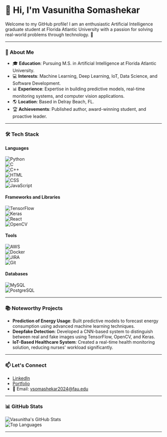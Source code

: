 
# 👋 Hi, I'm **Vasunitha Somashekar**

Welcome to my GitHub profile! I am an enthusiastic Artificial Intelligence graduate student at Florida Atlantic University with a passion for solving real-world problems through technology. 🚀  

---

### 🌟 **About Me**

- 🎓 **Education**: Pursuing M.S. in Artificial Intelligence at Florida Atlantic University.  
- 💻 **Interests**: Machine Learning, Deep Learning, IoT, Data Science, and Software Development.  
- 📊 **Experience**: Expertise in building predictive models, real-time monitoring systems, and computer vision applications.  
- 🌎 **Location**: Based in Delray Beach, FL.  
- 🏆 **Achievements**: Published author, award-winning student, and proactive leader.  

---

### 🛠 **Tech Stack**

#### **Languages**  
![Python](https://img.shields.io/badge/-Python-3776AB?logo=python&logoColor=white&style=flat)  
![C](https://img.shields.io/badge/-C-A8B9CC?logo=c&logoColor=white&style=flat)  
![C++](https://img.shields.io/badge/-C++-00599C?logo=cplusplus&logoColor=white&style=flat)  
![HTML](https://img.shields.io/badge/-HTML-E34F26?logo=html5&logoColor=white&style=flat)  
![CSS](https://img.shields.io/badge/-CSS-1572B6?logo=css3&logoColor=white&style=flat)  
![JavaScript](https://img.shields.io/badge/-JavaScript-F7DF1E?logo=javascript&logoColor=black&style=flat)  

#### **Frameworks and Libraries**  
![TensorFlow](https://img.shields.io/badge/-TensorFlow-FF6F00?logo=tensorflow&logoColor=white&style=flat)  
![Keras](https://img.shields.io/badge/-Keras-D00000?logo=keras&logoColor=white&style=flat)  
![React](https://img.shields.io/badge/-React-61DAFB?logo=react&logoColor=black&style=flat)  
![OpenCV](https://img.shields.io/badge/-OpenCV-5C3EE8?logo=opencv&logoColor=white&style=flat)  

#### **Tools**  
![AWS](https://img.shields.io/badge/-AWS-232F3E?logo=amazonaws&logoColor=white&style=flat)  
![Docker](https://img.shields.io/badge/-Docker-2496ED?logo=docker&logoColor=white&style=flat)  
![JIRA](https://img.shields.io/badge/-JIRA-0052CC?logo=jira&logoColor=white&style=flat)  
![Git](https://img.shields.io/badge/-Git-F05032?logo=git&logoColor=white&style=flat)  

#### **Databases**  
![MySQL](https://img.shields.io/badge/-MySQL-4479A1?logo=mysql&logoColor=white&style=flat)  
![PostgreSQL](https://img.shields.io/badge/-PostgreSQL-4169E1?logo=postgresql&logoColor=white&style=flat)  

---

### 📚 **Noteworthy Projects**

- **Prediction of Energy Usage**: Built predictive models to forecast energy consumption using advanced machine learning techniques.  
- **Deepfake Detection**: Developed a CNN-based system to distinguish between real and fake images using TensorFlow, OpenCV, and Keras.  
- **IoT-Based Healthcare System**: Created a real-time health monitoring solution, reducing nurses' workload significantly.  

---

### 📫 **Let's Connect**

- [LinkedIn](https://linkedin.com/in/vasunitha-s-5b043924b/)  
- [Portfolio](#)  
- 📧 Email: [vsomashekar2024@fau.edu](mailto:vsomashekar2024@fau.edu)  

---

### 📊 **GitHub Stats**

![Vasunitha's GitHub Stats](https://github-readme-stats.vercel.app/api?username=vasunitha-somashekar&show_icons=true&theme=radical)  
![Top Languages](https://github-readme-stats.vercel.app/api/top-langs/?username=vasunitha-somashekar&layout=compact&theme=radical)

---
